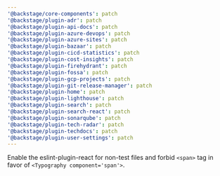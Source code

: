 ```yaml
---
'@backstage/core-components': patch
'@backstage/plugin-adr': patch
'@backstage/plugin-api-docs': patch
'@backstage/plugin-azure-devops': patch
'@backstage/plugin-azure-sites': patch
'@backstage/plugin-bazaar': patch
'@backstage/plugin-cicd-statistics': patch
'@backstage/plugin-cost-insights': patch
'@backstage/plugin-firehydrant': patch
'@backstage/plugin-fossa': patch
'@backstage/plugin-gcp-projects': patch
'@backstage/plugin-git-release-manager': patch
'@backstage/plugin-home': patch
'@backstage/plugin-lighthouse': patch
'@backstage/plugin-search': patch
'@backstage/plugin-search-react': patch
'@backstage/plugin-sonarqube': patch
'@backstage/plugin-tech-radar': patch
'@backstage/plugin-techdocs': patch
'@backstage/plugin-user-settings': patch
---
```


Enable the eslint-plugin-react for non-test files and forbid `<span>` tag in favor of `<Typography component='span'>`.
